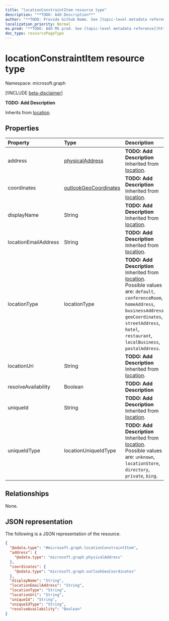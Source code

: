 ```yaml
---
title: "locationConstraintItem resource type"
description: "**TODO: Add Description**"
author: "**TODO: Provide Github Name. See [topic-level metadata reference](https://msgo.azurewebsites.net/add/document/guidelines/metadata.html#topic-level-metadata)**"
localization_priority: Normal
ms.prod: "**TODO: Add MS prod. See [topic-level metadata reference](https://msgo.azurewebsites.net/add/document/guidelines/metadata.html#topic-level-metadata)**"
doc_type: resourcePageType
---
```


# locationConstraintItem resource type

Namespace: microsoft.graph

[!INCLUDE [beta-disclaimer](../../includes/beta-disclaimer.md)]

**TODO: Add Description**


Inherits from [location](../resources/location.md).

## Properties
|Property|Type|Description|
|:---|:---|:---|
|address|[physicalAddress](../resources/physicaladdress.md)|**TODO: Add Description** Inherited from [location](../resources/location.md).|
|coordinates|[outlookGeoCoordinates](../resources/outlookgeocoordinates.md)|**TODO: Add Description** Inherited from [location](../resources/location.md).|
|displayName|String|**TODO: Add Description** Inherited from [location](../resources/location.md).|
|locationEmailAddress|String|**TODO: Add Description** Inherited from [location](../resources/location.md).|
|locationType|locationType|**TODO: Add Description** Inherited from [location](../resources/location.md). Possible values are: `default`, `conferenceRoom`, `homeAddress`, `businessAddress`, `geoCoordinates`, `streetAddress`, `hotel`, `restaurant`, `localBusiness`, `postalAddress`.|
|locationUri|String|**TODO: Add Description** Inherited from [location](../resources/location.md).|
|resolveAvailability|Boolean|**TODO: Add Description**|
|uniqueId|String|**TODO: Add Description** Inherited from [location](../resources/location.md).|
|uniqueIdType|locationUniqueIdType|**TODO: Add Description** Inherited from [location](../resources/location.md). Possible values are: `unknown`, `locationStore`, `directory`, `private`, `bing`.|

## Relationships
None.

## JSON representation
The following is a JSON representation of the resource.
<!-- {
  "blockType": "resource",
  "@odata.type": "microsoft.graph.locationConstraintItem"
}
-->
``` json
{
  "@odata.type": "#microsoft.graph.locationConstraintItem",
  "address": {
    "@odata.type": "microsoft.graph.physicalAddress"
  },
  "coordinates": {
    "@odata.type": "microsoft.graph.outlookGeoCoordinates"
  },
  "displayName": "String",
  "locationEmailAddress": "String",
  "locationType": "String",
  "locationUri": "String",
  "uniqueId": "String",
  "uniqueIdType": "String",
  "resolveAvailability": "Boolean"
}
```

